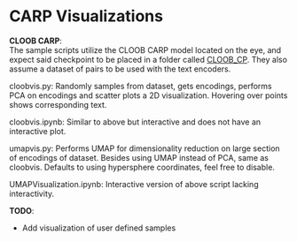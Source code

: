 # CARP Visualizations

**CLOOB CARP**:  
The sample scripts utilize the CLOOB CARP model located on the eye, and expect said checkpoint to be placed in a folder called [CLOOB\_CP](https://mystic.the-eye.eu/public/AI/models/CARP/CLOOB_CARP_Declutr_B.zip). They also assume a dataset of pairs to be used with the text encoders.  

cloobvis.py: Randomly samples from dataset, gets encodings, performs PCA on encodings and scatter plots a 2D visualization. Hovering over points shows corresponding text.

cloobvis.ipynb: Similar to above but interactive and does not have an interactive plot.  

umapvis.py: Performs UMAP for dimensionality reduction on large section of encodings of dataset. Besides using UMAP instead of PCA, same as cloobvis. Defaults to using hypersphere coordinates, feel free to disable.

UMAPVisualization.ipynb: Interactive version of above script lacking interactivity.

 **TODO**:

- Add visualization of user defined samples
